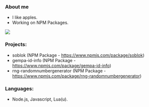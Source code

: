### About me

- I like apples.
- Working on NPM Packages.

<img src="https://github-readme-stats.vercel.app/api?username=dep-5260&&show_icons=true&title_color=ffffff&icon_color=ffff00&text_color=ffffff&bg_color=fa2925">

### Projects:

- soblok (NPM Package - https://www.npmjs.com/package/soblok)
- gempa-id-info (NPM Package - https://www.npmjs.com/package/gempa-id-info)
- rng-randomnumbergenerator (NPM Package - https://www.npmjs.com/package/rng-randomnumbergenerator)

### Languages:

- Node.js, Javascript, Lua(u).
